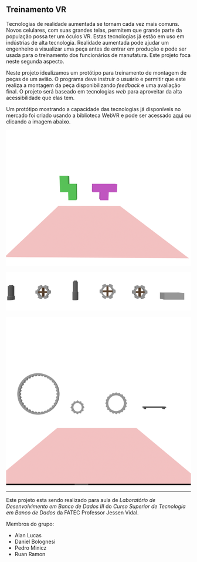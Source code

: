 ## Treinamento VR

Tecnologias de realidade aumentada se tornam cada vez mais comuns. Novos celulares, com suas grandes telas, permitem que grande parte da população possa ter um óculos VR. Estas tecnologias já estão em uso em indústrias de alta tecnologia. Realidade aumentada pode ajudar um engenheiro a visualizar uma peça antes de entrar em produção e pode ser usada para o treinamento dos funcionários de manufatura. Este projeto foca neste segunda aspecto.

Neste projeto idealizamos um protótipo para treinamento de montagem de peças de um avião. O programa deve instruir o usuário e permitir que este realiza a montagem da peça disponibilizando _feedback_ e uma avaliação final. O projeto será baseado em tecnologias _web_ para aproveitar da alta acessibilidade que elas tem.

Um protótipo mostrando a capacidade das tecnologias já disponíveis no mercado foi criado usando a biblioteca WebVR e pode ser acessado [aqui][2] ou clicando a imagem abaixo.

[![Captura de tela.](ReadmePics/tetris.png "Visualização 3D de montagem com tetris.")][1]

[![Captura de tela.](ReadmePics/Transmission.png "Visualização 3D de montagem com transmissão.")][2]

[![Captura de tela.](ReadmePics/GEARS.png "Visualização 3D de montagem com engrenagens.")][3]

---

Este projeto esta sendo realizado para aula de _Laboratório de Desenvolvimento em Banco de Dados III_ do _Curso Superior de Tecnologia em Banco de Dados_ da FATEC Professor Jessen Vidal.

Membros do grupo:
- Alan Lucas
- Daniel Bolognesi
- Pedro Minicz
- Ruan Ramon

[1]: https://pedrominicz.github.io/model/tetris/
[2]: https://pedrominicz.github.io/model/transmission/
[3]: https://pedrominicz.github.io/model/gear/

